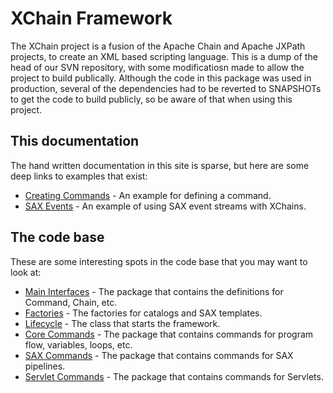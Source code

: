 # XChain Framework

The XChain project is a fusion of the Apache Chain and Apache JXPath projects, to create an XML based scripting language.  This is a dump of the head of our SVN repository, with some modificatiosn made to allow the project to build publically.  Although the code in this package was used in production, several of the dependencies had to be reverted to SNAPSHOTs to get the code to build publicly, so be aware of that when using this project.

## This documentation

The hand written documentation in this site is sparse, but here are some deep links to examples that exist:

- [Creating Commands](./xchain-core/guides/command-definition.html) - An example for defining a command.
- [SAX Events](./xchain-core/guides/commands-that-output-sax.html) - An example of using SAX event streams with XChains.

## The code base

These are some interesting spots in the code base that you may want to look at:

- [Main Interfaces](https://github.com/ctrimble/xchain/tree/master/core/src/main/java/org/xchain) - The package that contains the definitions for Command, Chain, etc.
- [Factories](https://github.com/ctrimble/xchain/tree/master/core/src/main/java/org/xchain/framework/factory) - The factories for catalogs and SAX templates.
- [Lifecycle](https://github.com/ctrimble/xchain/blob/master/core/src/main/java/org/xchain/framework/lifecycle/Lifecycle.java) - The class that starts the framework.
- [Core Commands](https://github.com/ctrimble/xchain/tree/master/core/src/main/java/org/xchain/namespaces/core) - The package that contains commands for program flow, variables, loops, etc.
- [SAX Commands](https://github.com/ctrimble/xchain/tree/master/core/src/main/java/org/xchain/namespaces/sax) - The package that contains commands for SAX pipelines.
- [Servlet Commands](https://github.com/ctrimble/xchain/tree/master/container/src/main/java/org/xchain/namespaces/servlet) - The package that contains commands for Servlets.

